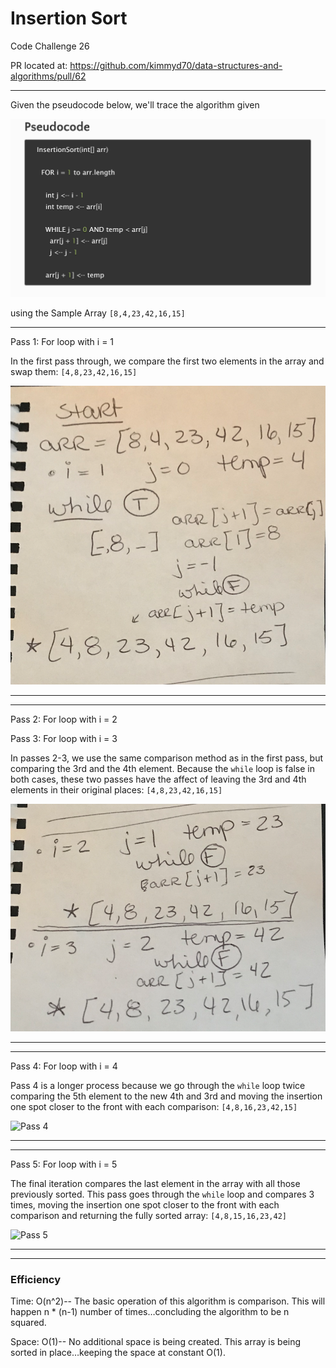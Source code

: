 # Insertion Sort
Code Challenge 26

 PR located at: https://github.com/kimmyd70/data-structures-and-algorithms/pull/62

 _______________

Given the pseudocode below, we'll trace the algorithm given 

![Insertion Sort Algorithm](./images/code_challenge_26_pseudocode.png)


using the Sample Array
`[8,4,23,42,16,15]`
___________________

Pass 1: For loop with i = 1

In the first pass through, we compare the first two elements in the array and swap them: `[4,8,23,42,16,15]`

![Pass 1](./images/pass1.png)

____________

___________________

Pass 2: For loop with i = 2

Pass 3: For loop with i = 3

In passes 2-3, we use the same comparison method as in the first pass, but comparing the 3rd and the 4th element.  Because the `while` loop is false in both cases, these two passes have the affect of leaving the 3rd and 4th elements in their original places: `[4,8,23,42,16,15]`

![Passes 2 & 3](./images/pass2-3.png)

____________

___________________

Pass 4: For loop with i = 4

Pass 4 is a longer process because we go through the `while` loop twice comparing the 5th element to the new 4th and 3rd and moving the insertion one spot closer to the front with each comparison: `[4,8,16,23,42,15]`

![Pass 4](./images/pass4.png)
____________

___________________

Pass 5: For loop with i = 5

The final iteration compares the last element in the array with all those previously sorted.  This pass goes through the `while` loop and compares 3 times, moving the insertion one spot closer to the front with each comparison and returning the fully sorted array: `[4,8,15,16,23,42]`

![Pass 5](./images/pass5.png)
____________

______________
### Efficiency
Time: O(n^2)--
The basic operation of this algorithm is comparison. This will happen n * (n-1) number of times…concluding the algorithm to be n squared.

Space: O(1)--
No additional space is being created. This array is being sorted in place…keeping the space at constant O(1).